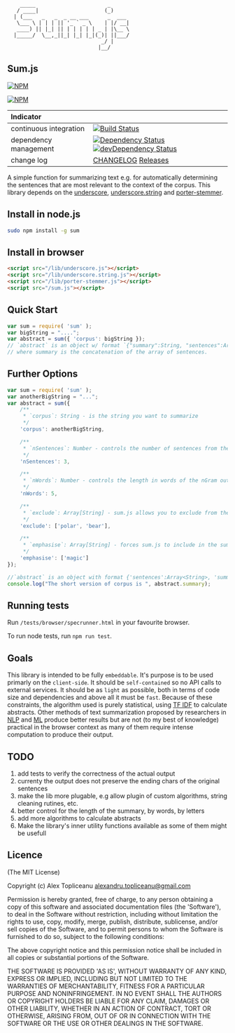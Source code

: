 ```
    _____                       _
   / ____|                     (_)
  | (___   _   _  _ __ ___      _  ___
   \___ \ | | | || '_ ` _ \    | |/ __|
   ____) || |_| || | | | | | _ | |\__ \
  |_____/  \__,_||_| |_| |_|(_)| ||___/
                              _/ |
                             |__/
```

## Sum.js

[![NPM](https://nodei.co/npm/sum.png?downloads=true&stars=true)](https://nodei.co/npm/sum/)

[![NPM](https://nodei.co/npm-dl/sum.png?months=12)](https://nodei.co/npm-dl/sum/)

| Indicator              |                                                                          |
|:-----------------------|:-------------------------------------------------------------------------|
| continuous integration | [![Build Status](https://travis-ci.org/topliceanu/sum.svg?branch=master)](https://travis-ci.org/topliceanu/sum) |
| dependency management  | [![Dependency Status](https://david-dm.org/topliceanu/sum.svg?style=flat)](https://david-dm.org/topliceanu/sum) [![devDependency Status](https://david-dm.org/topliceanu/sum/dev-status.svg?style=flat)](https://david-dm.org/topliceanu/sum#info=devDependencies) |
| change log             | [CHANGELOG](https://github.com/topliceanu/sum/blob/master/CHANGELOG.md) [Releases](https://github.com/topliceanu/sum/releases) |

A simple function for summarizing text e.g. for automatically determining the sentences that are most relevant to the context of the corpus.
This library depends on the [underscore](http://documentcloud.github.com/underscore/), [underscore.string](http://epeli.github.com/underscore.string/) and [porter-stemmer](https://github.com/jedp/porter-stemmer).

## Install in node.js

```bash
sudo npm install -g sum
```

## Install in browser

```html
<script src="/lib/underscore.js"></script>
<script src="/lib/underscore.string.js"></script>
<script src="/lib/porter-stemmer.js"></script>
<script src="/sum.js"></script>
```

## Quick Start

```javascript
var sum = require( 'sum' );
var bigString = "....";
var abstract = sum({ 'corpus': bigString });
// `abstract` is an object w/ format `{"summary":String, "sentences":Array<String>}`
// where summary is the concatenation of the array of sentences.
```

## Further Options

```javascript
var sum = require( 'sum' );
var anotherBigString = "...";
var abstract = sum({
    /**
     * `corpus`: String - is the string you want to summarize
     */
    'corpus': anotherBigString,

    /**
     * `nSentences`: Number - controls the number of sentences from the original text included in the abstact
     */
    'nSentences': 3,

    /**
     * `nWords`: Number - controls the length in words of the nGram output. Output might be larger as some words are ignored in the algorithm but present in the abstract, for ex. prepositions. When `nWords` is set, `nSentences` is ignored
     */
    'nWords': 5,

    /**
     * `exclude`: Array[String] - sum.js allows you to exclude from the final abstract, sentences or nGrams that contain any of the words in the `exclude` param
     */
    'exclude': ['polar', 'bear'],

    /**
     * `emphasise`: Array[String] - forces sum.js to include in the summary the sentences or nGrams that contain any the words specified by `emphasise` param.
     */
    'emphasise': ['magic']
});

//`abstract` is an object with format {'sentences':Array<String>, 'summary':String} where summary is just the concatenation of the sentences, for convenience.
console.log("The short version of corpus is ", abstract.summary);
```


## Running tests
Run `/tests/browser/specrunner.html` in your favourite browser.

To run node tests, run `npm run test`.


## Goals

This library is intended to be fully `embeddable`. It's purpose is to be used primarly on the `client-side`.
It should be `self-contained` so no API calls to external services.
It should be as `light` as possible, both in terms of code size and dependencies and above all it must be `fast`.
Because of these constraints, the algorithm used is purely statistical, using [TF IDF](http://en.wikipedia.org/wiki/Tf*idf) to calculate abstracts.
Other methods of text summarization proposed by researchers in [NLP](http://en.wikipedia.org/wiki/Natural_language_processing) and [ML](http://en.wikipedia.org/wiki/Machine_learning) produce better results but are not (to my best of knowledge) practical in the browser context as many of them require intense computation to produce their output.


## TODO
1. add tests to verify the correctness of the actual output
2. currenty the output does not preserve the ending chars of the original sentences
3. make the lib more plugable, e.g allow plugin of custom algorithms, string cleaning rutines, etc.
4. better control for the length of the summary, by words, by letters
5. add more algorithms to calculate abstracts
6. Make the library's inner utility functions available as some of them might be usefull


## Licence

(The MIT License)

Copyright (c) Alex Topliceanu <alexandru.topliceanu@gmail.com>

Permission is hereby granted, free of charge, to any person obtaining
a copy of this software and associated documentation files (the
'Software'), to deal in the Software without restriction, including
without limitation the rights to use, copy, modify, merge, publish,
distribute, sublicense, and/or sell copies of the Software, and to
permit persons to whom the Software is furnished to do so, subject to
the following conditions:

The above copyright notice and this permission notice shall be
included in all copies or substantial portions of the Software.

THE SOFTWARE IS PROVIDED 'AS IS', WITHOUT WARRANTY OF ANY KIND,
EXPRESS OR IMPLIED, INCLUDING BUT NOT LIMITED TO THE WARRANTIES OF
MERCHANTABILITY, FITNESS FOR A PARTICULAR PURPOSE AND NONINFRINGEMENT.
IN NO EVENT SHALL THE AUTHORS OR COPYRIGHT HOLDERS BE LIABLE FOR ANY
CLAIM, DAMAGES OR OTHER LIABILITY, WHETHER IN AN ACTION OF CONTRACT,
TORT OR OTHERWISE, ARISING FROM, OUT OF OR IN CONNECTION WITH THE
SOFTWARE OR THE USE OR OTHER DEALINGS IN THE SOFTWARE.
